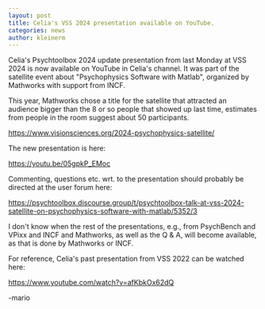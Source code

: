 ```yaml
---
layout: post
title: Celia's VSS 2024 presentation available on YouTube.
categories: news
author: kleinerm
---
```


Celia's Psychtoolbox 2024 update presentation from last Monday at VSS 2024
is now available on YouTube in Celia's channel. It was part of the satellite
event about "Psychophysics Software with Matlab", organized by Mathworks with
support from INCF.

This year, Mathworks chose a title for the satellite that attracted an audience
bigger than the 8 or so people that showed up last time, estimates from people
in the room suggest about 50 participants.

<https://www.visionsciences.org/2024-psychophysics-satellite/>

The new presentation is here:

<https://youtu.be/05gpkP_EMoc>

Commenting, questions etc. wrt. to the presentation should probably be
directed at the user forum here:

<https://psychtoolbox.discourse.group/t/psychtoolbox-talk-at-vss-2024-satellite-on-psychophysics-software-with-matlab/5352/3>

I don't know when the rest of the presentations, e.g., from PsychBench and
VPixx and INCF and Mathworks, as well as the Q & A, will become available,
as that is done by Mathworks or INCF.

For reference, Celia's past presentation from VSS 2022 can be watched here:

<https://www.youtube.com/watch?v=afKbkOx62dQ>

-mario
